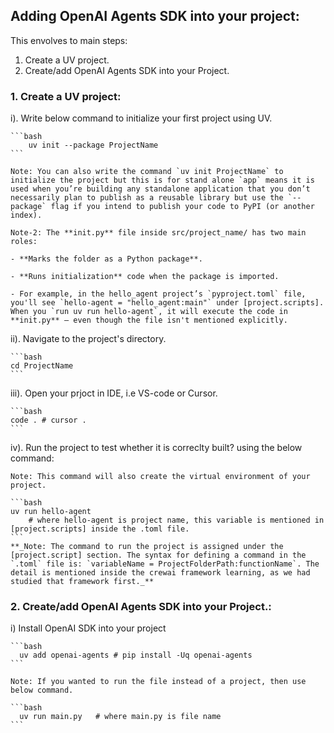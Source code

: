 ## Adding OpenAI Agents SDK into your project:

This envolves to main steps:

1. Create a UV project.
2. Create/add OpenAI Agents SDK into your Project.

### **1. Create a UV project:**

i). Write below command to initialize your first project using UV.

    ```bash
        uv init --package ProjectName
    ```

    Note: You can also write the command `uv init ProjectName` to initialize the project but this is for stand alone `app` means it is used when you’re building any standalone application that you don’t necessarily plan to publish as a reusable library but use the `--package` flag if you intend to publish your code to PyPI (or another index).

    Note-2: The **init.py** file inside src/project_name/ has two main roles:

    - **Marks the folder as a Python package**.

    - **Runs initialization** code when the package is imported.

    - For example, in the hello_agent project’s `pyproject.toml` file, you'll see `hello-agent = "hello_agent:main"` under [project.scripts]. When you `run uv run hello-agent`, it will execute the code in **init.py** — even though the file isn't mentioned explicitly.

ii). Navigate to the project's directory.

    ```bash
    cd ProjectName
    ```

iii). Open your prjoct in IDE, i.e VS-code or Cursor.

    ```bash
    code . # cursor .
    ```

iv). Run the project to test whether it is correclty built? using the below command:

    Note: This command will also create the virtual environment of your project.

    ```bash
    uv run hello-agent
        # where hello-agent is project name, this variable is mentioned in [project.scripts] inside the .toml file.
    ```
    **_Note: The command to run the project is assigned under the [project.script] section. The syntax for defining a command in the `.toml` file is: `variableName = ProjectFolderPath:functionName`. The detail is mentioned inside the crewai framework learning, as we had studied that framework first._**

### **2. Create/add OpenAI Agents SDK into your Project.:**

i) Install OpenAI SDK into your project

    ```bash
      uv add openai-agents # pip install -Uq openai-agents
    ```

    Note: If you wanted to run the file instead of a project, then use below command.

    ```bash
      uv run main.py   # where main.py is file name
    ```
